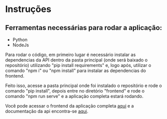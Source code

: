 <div class="teste">
<h1>Instruções</h1>

<h2>Ferramentas necessárias para rodar a aplicação:</h2>
<ul class="lista">
<li>Python</li>
<li>NodeJs</li>
</ul>

<p>Para rodar o código, em primeiro lugar é necessário instalar as dependencias da API dentro da pasta principal (onde será baixado o repositório) utilizando "pip install requirements" e, logo após, utilizar o comando "npm i" ou "npm install" para instalar as dependencias do frontend.</p>

<p>Feito isso, acesse a pasta principal onde foi instalado o repositório e rode o comando "pip install", depois entre no diretório "frontend" e rode o comando "npm run serve" e a aplicação completa estará rodando.</p>

<p>Você pode acessar o frontend da aplicação completa <a href="http://localhost:8080" target="_blank">aqui</a> e a documentação da api encontra-se <a href="http://localhost:5000/docs" target="_blank">aqui</a>.</p>

</div>
